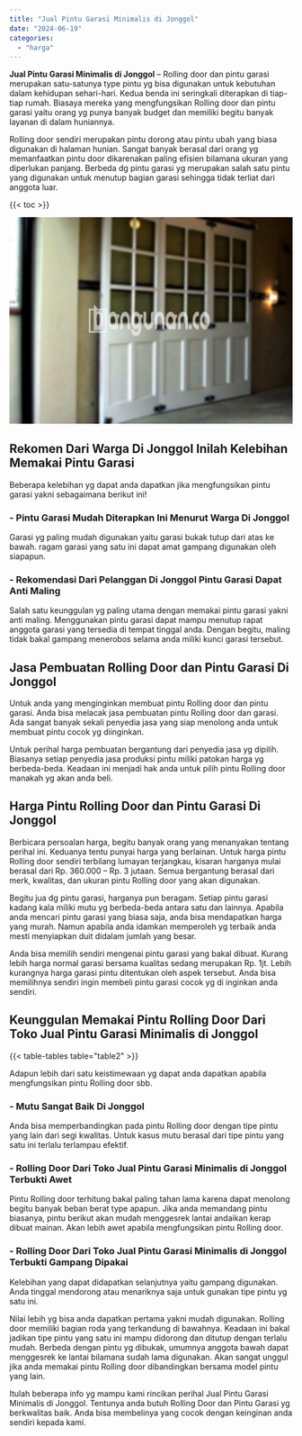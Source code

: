 ```yaml
---
title: "Jual Pintu Garasi Minimalis di Jonggol"
date: "2024-06-19"
categories: 
  - "harga"
---
```


**Jual Pintu Garasi Minimalis di Jonggol** – Rolling door dan pintu garasi merupakan satu-satunya type pintu yg bisa digunakan untuk kebutuhan dalam kehidupan sehari-hari. Kedua benda ini seringkali diterapkan di tiap-tiap rumah. Biasaya mereka yang mengfungsikan Rolling door dan pintu garasi yaitu orang yg punya banyak budget dan memiliki begitu banyak layanan di dalam huniannya.

Rolling door sendiri merupakan pintu dorong atau pintu ubah yang biasa digunakan di halaman hunian. Sangat banyak berasal dari orang yg memanfaatkan pintu door dikarenakan paling efisien bilamana ukuran yang diperlukan panjang. Berbeda dg pintu garasi yg merupakan salah satu pintu yang digunakan untuk menutup bagian garasi sehingga tidak terliat dari anggota luar.

{{< toc >}}

![Jual Pintu Garasi Minimalis di Jonggol](/images/pintu-garasi-66.png)

## Rekomen Dari Warga Di Jonggol Inilah Kelebihan Memakai Pintu Garasi

Beberapa kelebihan yg dapat anda dapatkan jika mengfungsikan pintu garasi yakni sebagaimana berikut ini!

### \- Pintu Garasi Mudah Diterapkan Ini Menurut Warga Di Jonggol

Garasi yg paling mudah digunakan yaitu garasi bukak tutup dari atas ke bawah. ragam garasi yang satu ini dapat amat gampang digunakan oleh siapapun.

### \- Rekomendasi Dari Pelanggan Di Jonggol Pintu Garasi Dapat Anti Maling

Salah satu keunggulan yg paling utama dengan memakai pintu garasi yakni anti maling. Menggunakan pintu garasi dapat mampu menutup rapat anggota garasi yang tersedia di tempat tinggal anda. Dengan begitu, maling tidak bakal gampang menerobos selama anda miliki kunci garasi tersebut.

## Jasa Pembuatan Rolling Door dan Pintu Garasi Di Jonggol

Untuk anda yang menginginkan membuat pintu Rolling door dan pintu garasi. Anda bisa melacak jasa pembuatan pintu Rolling door dan garasi. Ada sangat banyak sekali penyedia jasa yang siap menolong anda untuk membuat pintu cocok yg diinginkan.

Untuk perihal harga pembuatan bergantung dari penyedia jasa yg dipilih. Biasanya setiap penyedia jasa produksi pintu miliki patokan harga yg berbeda-beda. Keadaan ini menjadi hak anda untuk pilih pintu Rolling door manakah yg akan anda beli.

## Harga Pintu Rolling Door dan Pintu Garasi Di Jonggol

Berbicara persoalan harga, begitu banyak orang yang menanyakan tentang perihal ini. Keduanya tentu punyai harga yang berlainan. Untuk harga pintu Rolling door sendiri terbilang lumayan terjangkau, kisaran harganya mulai berasal dari Rp. 360.000 – Rp. 3 jutaan. Semua bergantung berasal dari merk, kwalitas, dan ukuran pintu Rolling door yang akan digunakan.

Begitu jua dg pintu garasi, harganya pun beragam. Setiap pintu garasi kadang kala miliki mutu yg berbeda-beda antara satu dan lainnya. Apabila anda mencari pintu garasi yang biasa saja, anda bisa mendapatkan harga yang murah. Namun apabila anda idamkan memperoleh yg terbaik anda mesti menyiapkan duit didalam jumlah yang besar.

Anda bisa memilih sendiri mengenai pintu garasi yang bakal dibuat. Kurang lebih harga normal garasi bersama kualitas sedang merupakan Rp. 1jt. Lebih kurangnya harga garasi pintu ditentukan oleh aspek tersebut. Anda bisa memilihnya sendiri ingin membeli pintu garasi cocok yg di inginkan anda sendiri.

## Keunggulan Memakai Pintu Rolling Door Dari Toko Jual Pintu Garasi Minimalis di Jonggol

{{< table-tables table="table2" >}}

Adapun lebih dari satu keistimewaan yg dapat anda dapatkan apabila mengfungsikan pintu Rolling door sbb.

### \- Mutu Sangat Baik Di Jonggol

Anda bisa memperbandingkan pada pintu Rolling door dengan tipe pintu yang lain dari segi kwalitas. Untuk kasus mutu berasal dari tipe pintu yang satu ini terlalu terlampau efektif.

### \- Rolling Door Dari Toko Jual Pintu Garasi Minimalis di Jonggol Terbukti Awet

Pintu Rolling door terhitung bakal paling tahan lama karena dapat menolong begitu banyak beban berat type apapun. Jika anda memandang pintu biasanya, pintu berikut akan mudah menggesrek lantai andaikan kerap dibuat mainan. Akan lebih awet apabila mengfungsikan pintu Rolling door.

### \- Rolling Door Dari Toko Jual Pintu Garasi Minimalis di Jonggol Terbukti Gampang Dipakai

Kelebihan yang dapat didapatkan selanjutnya yaitu gampang digunakan. Anda tinggal mendorong atau menariknya saja untuk gunakan tipe pintu yg satu ini.

Nilai lebih yg bisa anda dapatkan pertama yakni mudah digunakan. Rolling door memiliki bagian roda yang terkandung di bawahnya. Keadaan ini bakal jadikan tipe pintu yang satu ini mampu didorong dan ditutup dengan terlalu mudah. Berbeda dengan pintu yg dibukak, umumnya anggota bawah dapat menggesrek ke lantai bilamana sudah lama digunakan. Akan sangat unggul jika anda memakai pintu Rolling door dibandingkan bersama model pintu yang lain.

Itulah beberapa info yg mampu kami rincikan perihal Jual Pintu Garasi Minimalis di Jonggol. Tentunya anda butuh Rolling Door dan Pintu Garasi yg berkwalitas baik. Anda bisa membelinya yang cocok dengan keinginan anda sendiri kepada kami.
